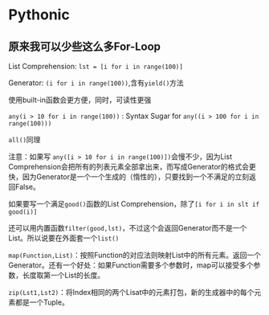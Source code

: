 # Pythonic

## 原来我可以少些这么多For-Loop

List Comprehension: `lst = [i for i in range(100)]`

Generator: `(i for i in range(100))`,含有`yield()`方法

使用built-in函数会更方便，同时，可读性更强

`any(i > 10 for i in range(100))` : Syntax Sugar for `any((i > 100 for i in range(100)))`

`all()`同理

注意：如果写 `any([i > 10 for i in range(100)])`会慢不少，因为List Comprehension会把所有的列表元素全部拿出来，而写成Generator的格式会更快，因为Generator是一个一个生成的（惰性的），只要找到一个不满足的立刻返回False。

如果要写一个满足`good()`函数的List Comprehension，除了`[i for i in slt if good(i)]`

还可以用内置函数`filter(good,lst)`，不过这个会返回Generator而不是一个List。所以说要在外面套一个`list()`

`map(Function,List)`：按照Function的对应法则映射List中的所有元素。返回一个Generator。还有一个好处：如果Function需要多个参数时，map可以接受多个参数，长度取第一个List的长度。

`zip(Lst1,Lst2)`：将Index相同的两个Lisat中的元素打包，新的生成器中的每个元素都是一个Tuple。
